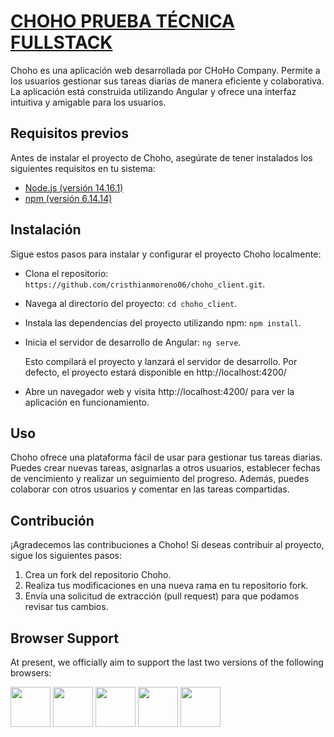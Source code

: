 # [CHOHO PRUEBA TÉCNICA FULLSTACK](https://www.chohocolombia.com/)

Choho es una aplicación web desarrollada por CHoHo Company. Permite a los usuarios gestionar sus tareas diarias de manera eficiente y colaborativa. La aplicación está construida utilizando Angular y ofrece una interfaz intuitiva y amigable para los usuarios.

## Requisitos previos

Antes de instalar el proyecto de Choho, asegúrate de tener instalados los siguientes requisitos en tu sistema:

* [Node.js (versión 14.16.1)](https://nodejs.org/es/download/releases)
* [npm (versión 6.14.14)](https://docs.npmjs.com/about-npm-versions)

## Instalación

Sigue estos pasos para instalar y configurar el proyecto Choho localmente:

* Clona el repositorio: `https://github.com/cristhianmoreno06/choho_client.git`.
* Navega al directorio del proyecto: `cd choho_client`.
* Instala las dependencias del proyecto utilizando npm: `npm install`.
* Inicia el servidor de desarrollo de Angular: `ng serve`.


    Esto compilará el proyecto y lanzará el servidor de desarrollo. 
    Por defecto, el proyecto estará disponible en http://localhost:4200/

* Abre un navegador web y visita http://localhost:4200/ para ver la aplicación en funcionamiento.

## Uso
Choho ofrece una plataforma fácil de usar para gestionar tus tareas diarias. Puedes crear nuevas tareas, asignarlas a otros usuarios, establecer fechas de vencimiento y realizar un seguimiento del progreso. Además, puedes colaborar con otros usuarios y comentar en las tareas compartidas.

## Contribución

¡Agradecemos las contribuciones a Choho! Si deseas contribuir al proyecto, sigue los siguientes pasos:

1. Crea un fork del repositorio Choho.
2. Realiza tus modificaciones en una nueva rama en tu repositorio fork.
3. Envía una solicitud de extracción (pull request) para que podamos revisar tus cambios.

## Browser Support

At present, we officially aim to support the last two versions of the following browsers:

<img src="https://github.com/creativetimofficial/public-assets/blob/master/logos/chrome-logo.png?raw=true" width="64" height="64"> <img src="https://raw.githubusercontent.com/creativetimofficial/public-assets/master/logos/firefox-logo.png" width="64" height="64"> <img src="https://raw.githubusercontent.com/creativetimofficial/public-assets/master/logos/edge-logo.png" width="64" height="64"> <img src="https://raw.githubusercontent.com/creativetimofficial/public-assets/master/logos/safari-logo.png" width="64" height="64"> <img src="https://raw.githubusercontent.com/creativetimofficial/public-assets/master/logos/opera-logo.png" width="64" height="64">
